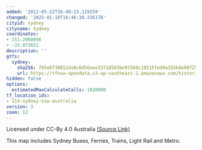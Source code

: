 ```yaml
---
added: '2012-05-22T16:40:23.119259'
changed: '2025-01-10T10:46:38.336178'
cityid: sydney
cityname: Sydney
coordinates:
- 151.2068896
- -33.873651
description: ''
gtfs:
  sydney:
    sha256: 795e6f38012da8c0d56eee3372d593be91569c19215fed9a355b8e007253fceb
    url: https://tfnsw-opendata.s3-ap-southeast-2.amazonaws.com/historical_gtfs/complete_gtfs/2025/2025-01.zip
hidden: false
options:
  estimatedMaxCalculateCalls: 1020000
tf_location_ids:
- 114-sydney-nsw-australia
version: 3
zoom: 12
---
```


Licensed under CC-By 4.0 Australia [(Source Link)](https://opendata.transport.nsw.gov.au/dataset/reference-tables-tfnsw-gtfs-feeds)

This map includes Sydney Buses, Ferries, Trains, Light Rail and Metro.
